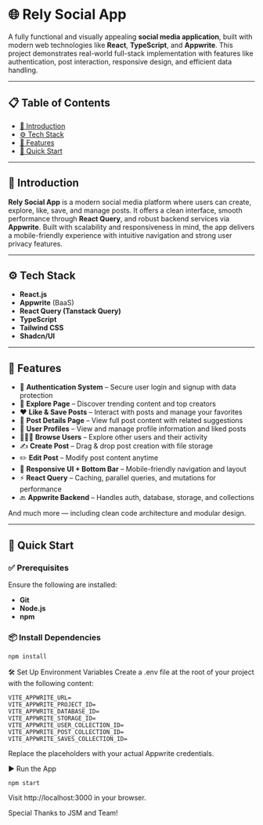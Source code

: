 # 🌐 Rely Social App

A fully functional and visually appealing **social media application**, built with modern web technologies like **React**, **TypeScript**, and **Appwrite**. This project demonstrates real-world full-stack implementation with features like authentication, post interaction, responsive design, and efficient data handling.

---

## 📋 Table of Contents

- [🤖 Introduction](#-introduction)  
- [⚙️ Tech Stack](#-tech-stack)  
- [🔋 Features](#-features)  
- [🤸 Quick Start](#-quick-start)  

---

## 🤖 Introduction

**Rely Social App** is a modern social media platform where users can create, explore, like, save, and manage posts. It offers a clean interface, smooth performance through **React Query**, and robust backend services via **Appwrite**. Built with scalability and responsiveness in mind, the app delivers a mobile-friendly experience with intuitive navigation and strong user privacy features.

---

## ⚙️ Tech Stack

- **React.js**
- **Appwrite** (BaaS)
- **React Query (Tanstack Query)**
- **TypeScript**
- **Tailwind CSS**
- **Shadcn/UI**

---

## 🔋 Features

- 🔐 **Authentication System** – Secure user login and signup with data protection
- 🧭 **Explore Page** – Discover trending content and top creators
- ❤️ **Like & Save Posts** – Interact with posts and manage your favorites
- 📄 **Post Details Page** – View full post content with related suggestions
- 🙍 **User Profiles** – View and manage profile information and liked posts
- 🧑‍🤝‍🧑 **Browse Users** – Explore other users and their activity
- ✍️ **Create Post** – Drag & drop post creation with file storage
- ✏️ **Edit Post** – Modify post content anytime
- 📱 **Responsive UI + Bottom Bar** – Mobile-friendly navigation and layout
- ⚡ **React Query** – Caching, parallel queries, and mutations for performance
- 🔙 **Appwrite Backend** – Handles auth, database, storage, and collections

And much more — including clean code architecture and modular design.

---

## 🤸 Quick Start

### ✅ Prerequisites

Ensure the following are installed:

- **Git**
- **Node.js**
- **npm**

### 📦 Install Dependencies

```bash
npm install

```
🛠️ Set Up Environment Variables
Create a .env file at the root of your project with the following content:

```
VITE_APPWRITE_URL=
VITE_APPWRITE_PROJECT_ID=
VITE_APPWRITE_DATABASE_ID=
VITE_APPWRITE_STORAGE_ID=
VITE_APPWRITE_USER_COLLECTION_ID=
VITE_APPWRITE_POST_COLLECTION_ID=
VITE_APPWRITE_SAVES_COLLECTION_ID=
```

Replace the placeholders with your actual Appwrite credentials.

▶️ Run the App

```
npm start
```

Visit http://localhost:3000 in your browser.


Special Thanks to JSM and Team!

